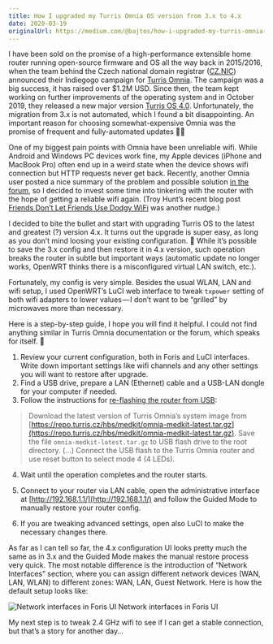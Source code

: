 ```yaml
---
title: How I upgraded my Turris Omnia OS version from 3.x to 4.x
date: 2020-03-19
originalUrl: https://medium.com/@bajtos/how-i-upgraded-my-turris-omnia-os-version-from-3-x-to-4-x-d0c5e96f48a3
---
```


I have been sold on the promise of a high-performance extensible home router
running open-source firmware and OS all the way back in 2015/2016, when the team
behind the Czech national domain registrar ([CZ.NIC](https://www.nic.cz/))
announced their Indiegogo campaign for
[Turris Omnia](https://www.indiegogo.com/projects/turris-omnia-hi-performance-open-source-router).
The campaign was a big success, it has raised over \$1.2M USD. Since then, the
team kept working on further improvements of the operating system and in October
2019, they released a new major version
[Turris OS 4.0](https://forum.turris.cz/t/turris-os-4-0-is-out/11182).
Unfortunately, the migration from 3.x is not automated, which I found a bit
disappointing. An important reason for choosing somewhat-expensive Omnia was the
promise of frequent and fully-automated updates 🤷‍♂️

<!-- more -->

One of my biggest pain points with Omnia have been unreliable wifi. While
Android and Windows PC devices work fine, my Apple devices (iPhone and MacBook
Pro) often end up in a weird state when the device shows wifi connection but
HTTP requests never get back. Recently, another Omnia user posted a nice summary
of the problem and possible solution
[in the forum](https://forum.turris.cz/t/turris-os-4-0-6-is-released-into-hbt-branch/12151/18),
so I decided to invest some time into tinkering with the router with the hope of
getting a reliable wifi again. (Troy Hunt’s recent blog post
[Friends Don’t Let Friends Use Dodgy WiFi](https://www.troyhunt.com/friends-dont-let-friends-use-dodgy-wifi-introducing-ubiquitis-dream-machine-and-flexhd/)
was another nudge.)

I decided to bite the bullet and start with upgrading Turris OS to the latest
and greatest (?) version 4.x. It turns out the upgrade is super easy, as long as
you don’t mind loosing your existing configuration. 🙈 While it’s possible to
save the 3.x config and then restore it in 4.x version, such operation breaks
the router in subtle but important ways (automatic update no longer works,
OpenWRT thinks there is a misconfigured virtual LAN switch, etc.).

Fortunately, my config is very simple. Besides the usual WLAN, LAN and wifi
setup, I used OpenWRT’s LuCI web interface to tweak `txpower` setting of both
wifi adapters to lower values — I don’t want to be “grilled” by microwaves more
than necessary.

Here is a step-by-step guide, I hope you will find it helpful. I could not find
anything similar in Turris Omnia documentation or the forum, which speaks for
itself. 🤨

1.  Review your current configuration, both in Foris and LuCI interfaces. Write
    down important settings like wifi channels and any other settings you will
    want to restore after upgrade.
2.  Find a USB drive, prepare a LAN (Ethernet) cable and a USB-LAN dongle for
    your computer if needed.
3.  Follow the instructions for
    [re-flashing the router from USB](https://docs.turris.cz/hw/omnia/rescue_modes/#re-flash-router):

> Download the latest version of Turris Omnia’s system image from
> [https://repo.turris.cz/hbs/medkit/omnia-medkit-latest.tar.gz](https://repo.turris.cz/hbs/medkit/omnia-medkit-latest.tar.gz).
> Save the file `omnia-medkit-latest.tar.gz` to USB flash drive to the root
> directory. (…) Connect the USB flash to the Turris Omnia router and use reset
> button to select mode 4 (4 LEDs).

4. Wait until the operation completes and the router starts.

5. Connect to your router via LAN cable, open the administrative interface at
[http://192.168.1.1/](http://192.168.1.1/) and follow the Guided Mode to
manually restore your router config.

6. If you are tweaking advanced settings, open also LuCI to make the necessary
changes there.

As far as I can tell so far, the 4.x configuration UI looks pretty much the same
as in 3.x and the Guided Mode makes the manual restore process very quick. The
most notable difference is the introduction of “Network Interfaces” section,
where you can assign different network devices (WAN, LAN, WLAN) to different
zones: WAN, LAN, Guest Network. Here is how the default setup looks like:

![Network interfaces in Foris UI](/images/2020/omnia-network-interfaces.png)
Network interfaces in Foris UI

My next step is to tweak 2.4 GHz wifi to see if I can get a stable connection,
but that’s a story for another day…
